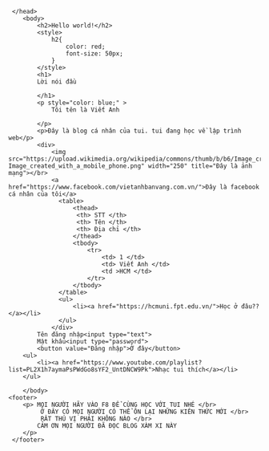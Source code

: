 <!DOCTYPE html>
<html>
     <head>
        <title> Viết Anh blog </title>
        <meta charset="utf-8">
        <link rel="stylesheet" href="main.css">

     </head>
        <body>
            <h2>Hello world!</h2>
            <style>
                h2{
                    color: red;
                    font-size: 50px; 
                }
            </style>
            <h1>
            Lời nói đầu
            
            </h1>
            <p style="color: blue;" >
                Tôi tên là Viết Anh
               
            </p>
            <p>Đây là blog cá nhân của tui. tui đang học về lập trình web</p>
            <div>
                <img src="https://upload.wikimedia.org/wikipedia/commons/thumb/b/b6/Image_created_with_a_mobile_phone.png/1200px-Image_created_with_a_mobile_phone.png" width="250" title="Đây là ảnh mạng"></br>
                <a href="https://www.facebook.com/vietanhbanvang.com.vn/">Đây là facebook cá nhân của tôi</a>
                  <table>
                      <thead>
                       <th> STT </th>
                       <th> Tên </th>   
                       <th> Địa chỉ </th>
                      </thead> 
                      <tbody>
                          <tr>
                              <td> 1 </td>
                              <td> Viết Anh </td>
                              <td >HCM </td>
                          </tr>
                      </tbody>  
                  </table>
                  <ul>
                      <li><a href="https://hcmuni.fpt.edu.vn/">Học ở đâu??</a></li>
                  </ul>
                </div>
            Tên đăng nhập<input type="text">
            Mật khẩu<input type="password">
            <button value="Đăng nhập">Ở đây</button>
        <ul>
            <li><a href="https://www.youtube.com/playlist?list=PL2X1h7aymaPsPWdGo8sYF2_UntDNCW9Pk">Nhạc tui thích</a></li>
        </ul>
            
        </body>
    <footer>
        <p> MỌI NGƯỜI HÃY VÀO F8 ĐỂ CÙNG HỌC VỚI TUI NHÉ </br>
             Ở ĐÂY CÓ MỌI NGƯỜI CÓ THỂ ÔN LẠI NHỮNG KIÊN THỨC MỚI </br>
             RÂT THÚ VỊ PHẢI KHÔNG NÀO </br>
            CẢM ƠN MỌI NGƯỜI ĐÃ ĐỌC BLOG XÀM XI NÀY 
        </p>
     </footer>
</html>
